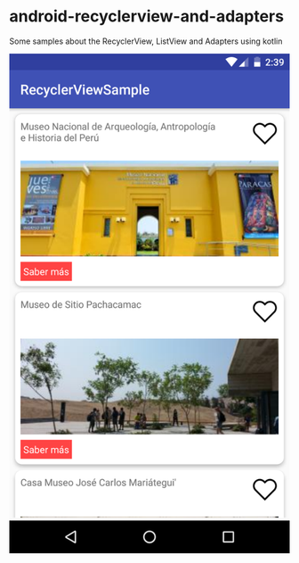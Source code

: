 # android-recyclerview-and-adapters
Some samples about the RecyclerView, ListView and Adapters using kotlin

![screenshot](screenshot.png)
